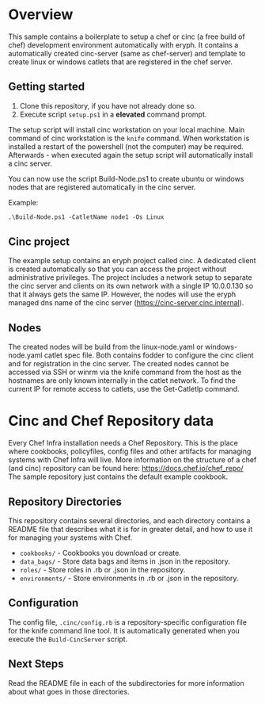 # Overview

This sample contains a boilerplate to setup a chef or cinc (a free build of chef) development environment automatically with eryph.
It contains a automatically created cinc-server (same as chef-server) and template to create linux or windows catlets that are
registered in the chef server. 


## Getting started

1. Clone this repository, if you have not already done so.
2. Execute script `setup.ps1` in a **elevated** command prompt. 

The setup script will install cinc workstation on your local machine. Main command of cinc workstation is the `knife` command. 
When workstation is installed a restart of the powershell (not the computer) may be required. Afterwards - when executed again the setup script will automatically install a cinc server.

You can now use the script Build-Node.ps1 to create ubuntu or windows nodes that are registered automatically in the cinc server. 

Example: 

``` ps
.\Build-Node.ps1 -CatletName node1 -Os Linux
```

## Cinc project

The example setup contains an eryph project called cinc. A dedicated client is created automatically so that you can access the project without administrative privileges. 
The project includes a network setup to separate the cinc server and clients on its own network with a single IP 10.0.0.130 so that it always gets the same IP. 
However, the nodes will use the eryph managed dns name of the cinc server (https://cinc-server.cinc.internal). 

## Nodes

The created nodes will be build from the linux-node.yaml or windows-node.yaml catlet spec file. Both contains fodder to configure the cinc client and for registration in the cinc server.
The created nodes cannot be accessed via SSH or winrm via the knife command from the host as the hostnames are only known internally in the catlet network. 
To find the current IP for remote access to catlets, use the Get-CatletIp command.

# Cinc and Chef Repository data
Every Chef Infra installation needs a Chef Repository. This is the place where cookbooks, policyfiles, config files and other artifacts for managing systems with Chef Infra will live. 
More information on the structure of a chef (and cinc) repository can be found here: https://docs.chef.io/chef_repo/
The sample repository just contains the default example cookbook.

## Repository Directories

This repository contains several directories, and each directory contains a README file that describes what it is for in greater detail, and how to use it for managing your systems with Chef.

- `cookbooks/` - Cookbooks you download or create.
- `data_bags/` - Store data bags and items in .json in the repository.
- `roles/` - Store roles in .rb or .json in the repository.
- `environments/` - Store environments in .rb or .json in the repository.

## Configuration

The config file, `.cinc/config.rb` is a repository-specific configuration file for the knife command line tool. It is automatically generated when
you execute the `Build-CincServer` script.

## Next Steps

Read the README file in each of the subdirectories for more information about what goes in those directories.
